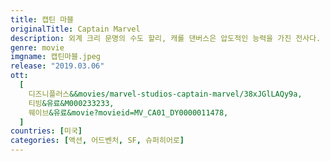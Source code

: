 ```yaml
---
title: 캡틴 마블
originalTitle: Captain Marvel
description: 외계 크리 문명의 수도 할리, 캐롤 댄버스은 압도적인 능력을 가진 전사다. 그는 멘토 욘 로그로부터 힘을 통제하고 과거의 기억은 묻어야 한다는 가르침을 받고 있다. 그러던 어느 날, 변방 행성 토르파에서 스크럴 종족에게 붙잡혀 뇌를 스캔당한 캐롤은 과거 자신이 낯선 행성의 파일럿이었음을 알게 된다. 스크럴을 따돌리고 탈출하는 과정에서 공교롭게 C-53 행성, 즉 지구에 불시착한 캐롤. 우여곡절 끝에 쉴드 신참 요원 닉 퓨리에게 발견되어 팀을 이룬 그들은 지구로 향하는 더 큰 위협을 감지하고 힘을 합쳐 전쟁을 끝내야 하는데...
genre: movie
imgname: 캡틴마블.jpeg
release: "2019.03.06"
ott:
  [
    디즈니플러스&&movies/marvel-studios-captain-marvel/38xJGlLAQy9a,
    티빙&유료&M000233233,
    웨이브&유료&movie?movieid=MV_CA01_DY0000011478,
  ]
countries: [미국]
categories: [액션, 어드벤처, SF, 슈퍼히어로]
---
```

